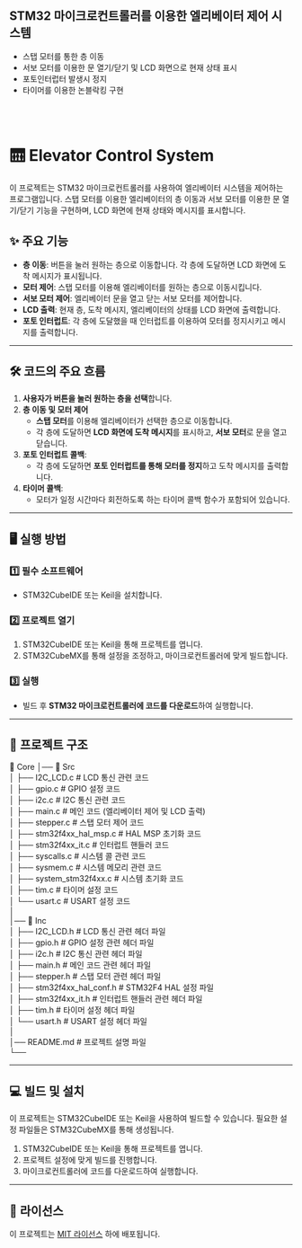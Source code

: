 <br><br>
## STM32 마이크로컨트롤러를 이용한 **엘리베이터 제어 시스템**<br>
- 스탭 모터를 통한 층 이동<br>
- 서보 모터를 이용한 문 열기/닫기 및 LCD 화면으로 현재 상태 표시<br>
- 포토인터럽터 발생시 정지<br>
- 타이머를 이용한 논블락킹 구현<br>

<br><br>

# 🛗 Elevator Control System

이 프로젝트는 STM32 마이크로컨트롤러를 사용하여 엘리베이터 시스템을 제어하는 프로그램입니다. 스탭 모터를 이용한 엘리베이터의 층 이동과 서보 모터를 이용한 문 열기/닫기 기능을 구현하며, LCD 화면에 현재 상태와 메시지를 표시합니다.

## ✨ 주요 기능
- **층 이동**: 버튼을 눌러 원하는 층으로 이동합니다. 각 층에 도달하면 LCD 화면에 도착 메시지가 표시됩니다.
- **모터 제어**: 스탭 모터를 이용해 엘리베이터를 원하는 층으로 이동시킵니다.
- **서보 모터 제어**: 엘리베이터 문을 열고 닫는 서보 모터를 제어합니다.
- **LCD 출력**: 현재 층, 도착 메시지, 엘리베이터의 상태를 LCD 화면에 출력합니다.
- **포토 인터럽트**: 각 층에 도달했을 때 인터럽트를 이용하여 모터를 정지시키고 메시지를 출력합니다.

---

## 🛠 코드의 주요 흐름

1. **사용자가 버튼을 눌러 원하는 층을 선택**합니다.
2. **층 이동 및 모터 제어**
   - **스탭 모터**를 이용해 엘리베이터가 선택한 층으로 이동합니다.
   - 각 층에 도달하면 **LCD 화면에 도착 메시지**를 표시하고, **서보 모터**로 문을 열고 닫습니다.
3. **포토 인터럽트 콜백**:
   - 각 층에 도달하면 **포토 인터럽트를 통해 모터를 정지**하고 도착 메시지를 출력합니다.
4. **타이머 콜백**:
   - 모터가 일정 시간마다 회전하도록 하는 타이머 콜백 함수가 포함되어 있습니다.

---

## 🖥 실행 방법

### 1️⃣ 필수 소프트웨어
- STM32CubeIDE 또는 Keil을 설치합니다.

### 2️⃣ 프로젝트 열기
1. STM32CubeIDE 또는 Keil을 통해 프로젝트를 엽니다.
2. STM32CubeMX를 통해 설정을 조정하고, 마이크로컨트롤러에 맞게 빌드합니다.

### 3️⃣ 실행
- 빌드 후 **STM32 마이크로컨트롤러에 코드를 다운로드**하여 실행합니다.

---

## 📂 프로젝트 구조

📂 Core
│── 📂 Src  
│   ├── I2C_LCD.c                        # LCD 통신 관련 코드                
│   ├── gpio.c                           # GPIO 설정 코드                   
│   ├── i2c.c                            # I2C 통신 관련 코드                
│   ├── main.c                           # 메인 코드 (엘리베이터 제어 및 LCD 출력)  
│   ├── stepper.c                        # 스탭 모터 제어 코드               
│   ├── stm32f4xx_hal_msp.c              # HAL MSP 초기화 코드              
│   ├── stm32f4xx_it.c                   # 인터럽트 핸들러 코드             
│   ├── syscalls.c                       # 시스템 콜 관련 코드              
│   ├── sysmem.c                         # 시스템 메모리 관련 코드         
│   ├── system_stm32f4xx.c               # 시스템 초기화 코드              
│   ├── tim.c                            # 타이머 설정 코드                  
│   └── usart.c                          # USART 설정 코드                  
│  
│── 📂 Inc  
│   ├── I2C_LCD.h                        # LCD 통신 관련 헤더 파일          
│   ├── gpio.h                           # GPIO 설정 관련 헤더 파일         
│   ├── i2c.h                            # I2C 통신 관련 헤더 파일          
│   ├── main.h                           # 메인 코드 관련 헤더 파일         
│   ├── stepper.h                        # 스탭 모터 관련 헤더 파일          
│   ├── stm32f4xx_hal_conf.h             # STM32F4 HAL 설정 파일             
│   ├── stm32f4xx_it.h                   # 인터럽트 핸들러 관련 헤더 파일  
│   ├── tim.h                            # 타이머 설정 헤더 파일             
│   └── usart.h                          # USART 설정 헤더 파일             
│  
│── README.md                            # 프로젝트 설명 파일                
└──



---

## 💻 빌드 및 설치

이 프로젝트는 STM32CubeIDE 또는 Keil을 사용하여 빌드할 수 있습니다. 필요한 설정 파일들은 STM32CubeMX를 통해 생성됩니다.

1. STM32CubeIDE 또는 Keil을 통해 프로젝트를 엽니다.
2. 프로젝트 설정에 맞게 빌드를 진행합니다.
3. 마이크로컨트롤러에 코드를 다운로드하여 실행합니다.

---

## 📜 라이선스

이 프로젝트는 [MIT 라이선스](LICENSE) 하에 배포됩니다.
